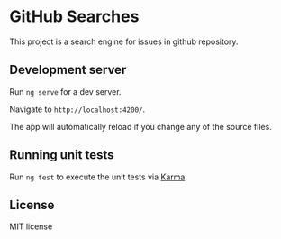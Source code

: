 # GitHub Searches 

This project is a search engine for issues in github repository.

## Development server

Run `ng serve` for a dev server. 

Navigate to `http://localhost:4200/`. 

The app will automatically reload if you change any of the source files.

## Running unit tests

Run `ng test` to execute the unit tests via [Karma](https://karma-runner.github.io).


## License

MIT license 

